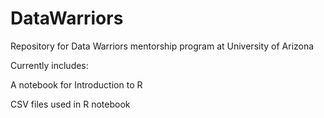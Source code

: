 # DataWarriors
Repository for Data Warriors mentorship program at University of Arizona

Currently includes:

A notebook for Introduction to R

CSV files used in R notebook
